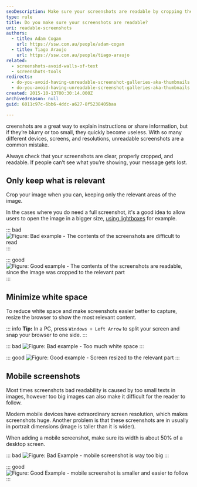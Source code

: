 ```yaml
---
seoDescription: Make sure your screenshots are readable by cropping them to relevant areas and ensuring text size is suitable for various screen sizes.
type: rule
title: Do you make sure your screenshots are readable?
uri: readable-screenshots
authors:
  - title: Adam Cogan
    url: https://ssw.com.au/people/adam-cogan
  - title: Tiago Araujo
    url: https://ssw.com.au/people/tiago-araujo
related:
  - screenshots-avoid-walls-of-text
  - screenshots-tools
redirects:
  - do-you-avoid-having-unreadable-screenshot-galleries-aka-thumbnails
  - do-you-avoid-having-unreadable-screenshot-galleries-aka-thumbnails
created: 2015-10-13T00:30:14.000Z
archivedreason: null
guid: 6011c97c-6bb6-4ddc-a627-8f5238405baa

---
```


creenshots are a great way to explain instructions or share information, but if they’re blurry or too small, they quickly become useless. With so many different devices, screens, and resolutions, unreadable screenshots are a common mistake.

Always check that your screenshots are clear, properly cropped, and readable. If people can’t see what you’re showing, your message gets lost.

<!--endintro-->

## Only keep what is relevant

Crop your image when you can, keeping only the relevant areas of the image.

In the cases where you do need a full screenshot, it's a good idea to allow users to open the image in a bigger size, [using lightboxes](https://www.w3schools.com/howto/howto_js_lightbox.asp) for example.

::: bad
![Figure: Bad example - The contents of the screenshots are difficult to read](images-uncropped-bad.png)
:::

::: good
![Figure: Good example - The contents of the screenshots are readable, since the image was cropped to the relevant part](images-cropped-good.png)
:::

## Minimize white space

To reduce white space and make screenshots easier better to capture, resize the browser to show the most relevant content.

::: info
**Tip:** In a PC, press `Windows + Left Arrow` to split your screen and snap your browser to one side.
:::

::: bad
![Figure: Bad example - Too much white space](screenshot-whitespace-bad.png)
:::

::: good
![Figure: Good example - Screen resized to the relevant part](screenshot-whitespace-bad.png)
:::

## Mobile screenshots

Most times screenshots bad readability is caused by too small texts in images, however too big images can also make it difficult for the reader to follow.

Modern mobile devices have extraordinary screen resolution, which makes screenshots huge. Another problem is that these screenshots are in usually in portrait dimensions (image is taller than it is wider).

When adding a mobile screenshot, make sure its width is about 50% of a desktop screen.

::: bad
![Figure: Bad Example - mobile screenshot is way too big](privacy-mode-ios-huge.png)
:::

::: good
![Figure: Good Example - mobile screenshot is smaller and easier to follow](privacy-mode-ios.png)
:::
